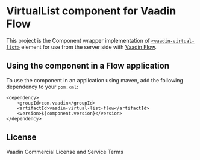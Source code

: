 # VirtualList component for Vaadin Flow

This project is the Component wrapper implementation of [`<vaadin-virtual-list>`](https://github.com/vaadin/web-components/tree/master/packages/vaadin-virtual-list) element
for use from the server side with [Vaadin Flow](https://github.com/vaadin/flow).

## Using the component in a Flow application

To use the component in an application using maven,
add the following dependency to your `pom.xml`:
```
<dependency>
    <groupId>com.vaadin</groupId>
    <artifactId>vaadin-virtual-list-flow</artifactId>
    <version>${component.version}</version>
</dependency>
```
## License

Vaadin Commercial License and Service Terms
